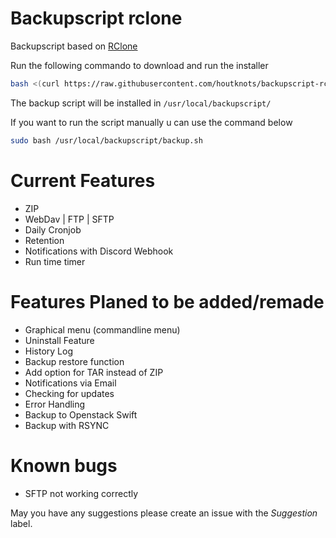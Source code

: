 # Backupscript rclone
Backupscript based on [RClone](https://rclone.org/ "rclone.org")

Run the following commando to download and run the installer 
```bash
bash <(curl https://raw.githubusercontent.com/houtknots/backupscript-rclone/master/installer.sh)
```

The backup script will be installed in ```/usr/local/backupscript/```

If you want to run the script manually u can use the command below
```bash
sudo bash /usr/local/backupscript/backup.sh
```

# Current Features
* ZIP
* WebDav | FTP | SFTP 
* Daily Cronjob
* Retention
* Notifications with Discord Webhook
* Run time timer

# Features Planed to be added/remade
* Graphical menu (commandline menu)
* Uninstall Feature
* History Log
* Backup restore function
* Add option for TAR instead of ZIP
* Notifications via Email
* Checking for updates
* Error Handling
* Backup to Openstack Swift
* Backup with RSYNC

# Known bugs
* SFTP not working correctly 

May you have any suggestions please create an issue with the *Suggestion* label.
